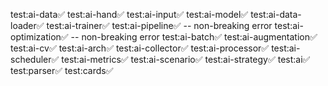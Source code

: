 test:ai-data✅
test:ai-hand✅
test:ai-input✅
test:ai-model✅
test:ai-data-loader✅
test:ai-trainer✅
test:ai-pipeline✅ -- non-breaking error
test:ai-optimization✅ -- non-breaking error
test:ai-batch✅
test:ai-augmentation✅
test:ai-cv✅
test:ai-arch✅
test:ai-collector✅
test:ai-processor✅
test:ai-scheduler✅
test:ai-metrics✅
test:ai-scenario✅
test:ai-strategy✅
test:ai✅
test:parser✅
test:cards✅